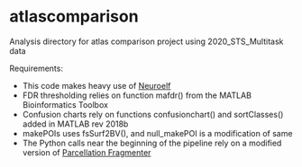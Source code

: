 # atlascomparison
Analysis directory for atlas comparison project using 2020_STS_Multitask data

Requirements:
- This code makes heavy use of [Neuroelf](https://neuroelf.net/)
- FDR thresholding relies on function mafdr() from the MATLAB Bioinformatics Toolbox
- Confusion charts rely on functions confusionchart() and sortClasses() added in MATLAB rev 2018b
- makePOIs uses fsSurf2BV(), and null_makePOI is a modification of same
- The Python calls near the beginning of the pipeline rely on a modified version of [Parcellation Fragmenter](https://github.com/miykael/parcellation_fragmenter)
